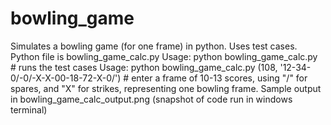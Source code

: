 # bowling_game
Simulates a bowling game (for one frame) in python.  Uses test cases.
Python file is bowling_game_calc.py
Usage:  python bowling_game_calc.py    # runs the test cases
Usage:  python bowling_game_calc.py  (108, '12-34-0/-0/-X-X-00-18-72-X-0/') # enter a frame of 10-13 scores, using "/" for spares, and "X" for strikes, representing one bowling frame.
Sample output in bowling_game_calc_output.png  (snapshot of code run in windows terminal)
